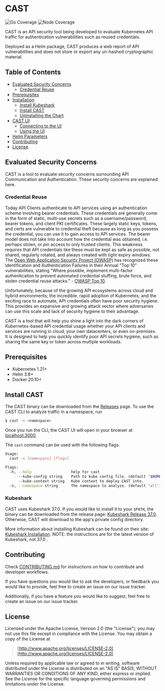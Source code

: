 
# CAST

![Go Coverage](https://img.shields.io/badge/Go%20Coverage-43.3%25-red)
![Node
Coverage](https://img.shields.io/badge/Node%20Coverage-79.59%25-yellow)

CAST is an API security tool being developed to evaluate Kubernetes
API traffic for authentication vulnerabilities such as reused
credentials.

Deployed as a Helm package, CAST produces a web report of API
vulnerabilities and does not store or export any un-hashed
cryptographic material.

<!-- START doctoc generated TOC please keep comment here to allow auto update -->
<!-- DON'T EDIT THIS SECTION, INSTEAD RE-RUN doctoc TO UPDATE -->
## Table of Contents

- [Evaluated Security Concerns](#evaluated-security-concerns)
  - [Credential Reuse](#credential-reuse)
- [Prerequisites](#prerequisites)
- [Installation](#installation)
  - [Install Kubeshark](#install-kubeshark)
  - [Install CAST](#install-cast)
  - [Uninstalling the Chart](#uninstalling-the-chart)
- [CAST UI](#cast-ui)
  - [Connecting to the UI](#connecting-to-the-ui)
  - [Using the UI](#using-the-ui)
- [Helm Parameters](#helm-parameters)
- [Contributing](#contributing)
- [License](#license)

<!-- END doctoc generated TOC please keep comment here to allow auto update -->

## Evaluated Security Concerns

CAST is a tool to evaluate security concerns surrounding API
Communication and Authentication. These security concerns are
explained here.

### Credential Reuse

Today API Clients authenticate to API services using an authentication
scheme involving bearer credentials. These credentials are generally
come in the form of static, multi-use secrets such as a
username/password, bearer tokens, and client PKI certificates. These
largely static keys, tokens, and certs are vulnerable to credential
theft because as long as you possess the credential, you can use it to
gain access to API services. The bearer model does not take into
account how the credential was obtained, i.e. perhaps stolen, or pin
access to only trusted clients.  This weakness requires that API
credentials like these must be kept as safe as possible, not shared,
regularly rotated, and always created with tight expiry windows. The
[Open Web Application Security Project (OWASP)](https://owasp.org/)
has recognized these Identification and Authentication Failures in
their Annual "Top 10" vulnerabilities, stating "Where possible,
implement multi-factor authentication to prevent automated credential
stuffing, brute force, and stolen credential reuse attacks." - [OWASP
Top
10](https://owasp.org/Top10/A07_2021-Identification_and_Authentication_Failures/).

Unfortunately, because of the growing API ecosystems across cloud and
hybrid environments; the incredible, rapid adoption of Kubernetes; and
the exciting race to automate, API credentials often have poor
security hygiene. This provides an expansive and growing attack vector
where adversaries can use this scale and lack of security hygiene to
their advantage.

CAST is a tool that will help you shine a light into the dark corners
of Kubernetes-based API credential usage whether your API clients and
services are running in cloud, your own datacenters, or even
on-premises. It is designed to help you quickly identify poor API
secrets hygiene, such as sharing the same key or token across multiple
workloads.

## Prerequisites

- Kubernetes 1.21+
- Helm 3.8+
- Docker 20.10+

## Install CAST

The CAST binary can be downloaded from the [Releases](https://github.com/corshatech/cast/releases) page. To use the CAST CLI to analyze traffic in a namespace, 
run 
``` bash
$ cast -n <namespace>
```
Once you run the CLI, the CAST UI will open in your browser at [localhost:3000](http://localhost:3000/). 

The ```cast``` command can be used with the following flags. 
```bash
Usage:
  cast -n [namespace] [flags]

Flags:
  -h, --help                  help for cast
      --kube-config string    Path to kube config file. (default "$HOME/.kube/config")
      --kube-context string   Kube context to deploy CAST into.
  -n, --namespace string      The namespace to analyze. (default "all")
```

### Kubeshark

CAST uses Kubeshark 37.0. If you would like to install it to your ```$PATH```, the binary can be downloaded from
the release page: [Kubeshark Release
37.0](https://github.com/kubeshark/kubeshark/releases/tag/37.0). Otherwise, CAST will download to the app's private config 
directory.  

More information about installing Kubeshark can be found on their
site: [Kubeshark Installation](https://docs.kubeshark.co/en/install).
NOTE: the instructions are for the latest version of Kubeshark, not
37.0 .

## Contributing

Check [CONTRIBUTING.md](./CONTRIBUTING.md) for instructions on how to
contribute and developer workflows.

If you have questions you would like to ask the developers, or
feedback you would like to provide, feel free to create an issue on
our issue tracker.

Additionally, if you have a feature you would like to suggest, feel
free to create an issue on our issue tracker.

## License

Licensed under the Apache License, Version 2.0 (the "License"); you
may not use this file except in compliance with the License.  You may
obtain a copy of the License at

> [http://www.apache.org/licenses/LICENSE-2.0](http://www.apache.org/licenses/LICENSE-2.0)

Unless required by applicable law or agreed to in writing, software
distributed under the License is distributed on an "AS IS" BASIS,
WITHOUT WARRANTIES OR CONDITIONS OF ANY KIND, either express or
implied.  See the License for the specific language governing
permissions and limitations under the License.

